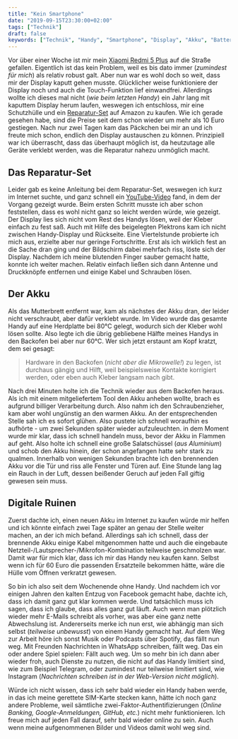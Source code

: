```yaml
---
title: "Kein Smartphone"
date: "2019-09-15T23:30:00+02:00"
tags: ["Technik"]
draft: false
keywords: ["Technik", "Handy", "Smartphone", "Display", "Akku", "Batterie", "Feuer", "Reparatur", "Xiaomi", "Xiaomi Redmi 5 Plus", "Amazon", "Schutzhülle"]
---
```


Vor über einer Woche ist mir mein [Xiaomi Redmi 5 Plus](https://lmgtfy.com/?q=Xiaomi+Redmi+5+Plus) auf die Straße gefallen. Eigentlich ist das kein Problem, weil es bis dato immer (_zumindest für mich_) als relativ robust galt. Aber nun war es wohl doch so weit, dass mir der Display kaputt gehen musste. Glücklicher weise funktioniere der Display noch und auch die Touch-Funktion lief einwandfrei. Allerdings wollte ich dieses mal nicht (_wie beim letzten Handy_) ein Jahr lang mit kaputtem Display herum laufen, weswegen ich entschloss, mir eine Schutzhülle und ein [Reparatur-Set](https://www.amazon.de/gp/product/B07HK8ZDNG/ref=ppx_yo_dt_b_asin_title_o01_s00?ie=UTF8&psc=1) auf Amazon zu kaufen. Wie ich gerade gesehen habe, sind die Preise seit dem schon wieder um mehr als 10 Euro gestiegen. Nach nur zwei Tagen kam das Päckchen bei mir an und ich freute mich schon, endlich den Display austauschen zu können. Prinzipiell war ich überrascht, dass das überhaupt möglich ist, da heutzutage alle Geräte verklebt werden, was die Reparatur nahezu unmöglich macht.

Das Reparatur-Set
-----------------
Leider gab es keine Anleitung bei dem Reparatur-Set, weswegen ich kurz im Internet suchte, und ganz schnell ein [YouTube-Video](https://www.youtube.com/watch?v=QqnJmAPKuzA) fand, in dem der Vorgang gezeigt wurde. Beim ersten Schritt musste ich aber schon feststellen, dass es wohl nicht ganz so leicht werden würde, wie gezeigt. Der Display lies sich nicht vom Rest des Handys lösen, weil der Kleber einfach zu fest saß. Auch mit Hilfe des beigelegten Plektrons kam ich nicht zwischen Handy-Display und Rückseite. Eine Viertelstunde probierte ich mich aus, erzielte aber nur geringe Fortschritte. Erst als ich wirklich fest an die Sache dran ging und der Bildschirm dabei mehrfach riss, löste sich der Display. Nachdem ich meine blutenden Finger sauber gemacht hatte, konnte ich weiter machen. Relativ einfach ließen sich dann Antenne und Druckknöpfe entfernen und einige Kabel und Schrauben lösen.

Der Akku
--------
Als das Mutterbrett entfernt war, kam als nächstes der Akku dran, der leider nicht verschraubt, aber dafür verklebt wurde. Im Video wurde das gesamte Handy auf eine Herdplatte bei 80°C gelegt, wodurch sich der Kleber wohl lösen sollte. Also legte ich die übrig gebliebene Hälfte meines Handys in den Backofen bei aber nur 60°C. Wer sich jetzt erstaunt am Kopf kratzt, dem sei gesagt:

> Hardware in den Backofen (_nicht aber die Mikrowelle!_) zu legen, ist
> durchaus gängig und Hilft, weil beispielsweise Kontakte korrigiert werden,
> oder eben auch Kleber langsam nach gibt.

Nach drei Minuten holte ich die Technik wieder aus dem Backofen heraus. Als ich
mit einem mitgeliefertem Tool den Akku anheben wollte, brach es aufgrund billiger Verarbeitung durch. Also nahm ich den Schraubenzieher, kam aber wohl ungünstig an den warmen Akku. An der entsprechenden Stelle sah ich es sofort glühen. Also pustete ich schnell woraufhin es aufhörte - um zwei Sekunden später wieder aufzuleuchten. in dem Moment wurde mir klar, dass ich schnell handeln muss, bevor der Akku in Flammen auf geht. Also holte ich schnell eine große Salatschüssel (_aus Aluminium_) und schob den Akku hinein, der schon angefangen hatte sehr stark zu qualmen. Innerhalb von wenigen Sekunden brachte ich den brennenden Akku vor die Tür und riss alle Fenster und Türen auf. Eine Stunde lang lag ein Rauch in der Luft, dessen beißender Geruch auf jeden Fall giftig gewesen sein muss.

Digitale Ruinen
---------------
Zuerst dachte ich, einen neuen Akku im Internet zu kaufen würde mir helfen und ich könnte einfach zwei Tage später an genau der Stelle weiter machen, an der ich mich befand. Allerdings sah ich schnell, dass der brennende Akku einige Kabel mitgenommen hatte und auch die eingebaute Netzteil-/Lautsprecher-/Mikrofon-Kombination teilweise geschmolzen war. Damit war für mich klar, dass ich mir das Handy neu kaufen kann. Selbst wenn ich für 60 Euro die passenden Ersatzteile bekommen hätte, wäre die Hülle vom Öffnen verkratzt gewesen.

So bin ich also seit dem Wochenende ohne Handy. Und nachdem ich vor einigen Jahren den kalten Entzug von Facebook gemacht habe, dachte ich, dass ich damit ganz gut klar kommen werde. Und tatsächlich muss ich sagen, dass ich glaube, dass alles ganz gut läuft. Auch wenn man plötzlich wieder mehr E-Mails schreibt als vorher, was aber eine ganz nette Abwechslung ist. Andererseits merke ich nun erst, wie abhängig man sich selbst (_teilweise unbewusst_) von einem Handy gemacht hat. Auf dem Weg zur Arbeit höre ich sonst Musik oder Podcasts über Spotify, das fällt nun weg. Mit Freunden Nachrichten in WhatsApp schreiben, fällt weg. Das ein oder andere Spiel spielen: Fällt auch weg. Um so mehr bin ich dann aber wieder froh, auch Dienste zu nutzen, die nicht auf das Handy limitiert sind, wie zum Beispiel Telegram, oder zumindest nur teilweise limitiert sind, wie Instagram (_Nachrichten schreiben ist in der Web-Version nicht möglich_).

Würde ich nicht wissen, dass ich sehr bald wieder ein Handy haben werde, in das ich meine gerettete SIM-Karte stecken kann, hätte ich noch ganz andere Probleme, weil sämtliche zwei-Faktor-Authentifizierungen (_Online Banking, Google-Anmeldungen, GitHub, etc._) nicht mehr funktionieren. Ich freue mich auf jeden Fall darauf, sehr bald wieder online zu sein. Auch wenn meine aufgenommenen Bilder und Videos damit wohl weg sind.
